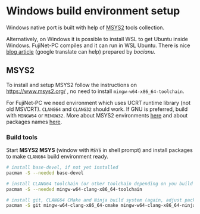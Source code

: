 # Windows build environment setup

Windows native port is built with help of [MSYS2](https://www.msys2.org/) tools collection.

Alternatively, on Windows it is possible to install WSL to get Ubuntu inside Windows. FujiNet-PC compiles and it can run in WSL Ubuntu. There is nice [blog article](https://bocianu.atari.pl/blog/fujinetinaltirra) (google translate can help) prepared by *bocianu*.

## MSYS2

To install and setup MSYS2 follow the instructions on https://www.msys2.org/ , no need to install `mingw-w64-x86_64-toolchain`.

For FujiNet-PC we need environment which uses UCRT runtime library (not old MSVCRT). `CLANG64` and `CLANG32` should work. If GNU is preferred, build with `MINGW64` or `MINGW32`. More about MSYS2 environments [here](https://www.msys2.org/docs/environments/) and about packages names [here](https://www.msys2.org/docs/package-naming/).


### Build tools

Start **MSYS2 MSYS** (window with `MSYS` in shell prompt) and install packages to make `CLANG64` build environment ready.

```sh
# install base-devel, if not yet installed
pacman -S --needed base-devel

# install CLANG64 toolchain (or other toolchain depending on you build env.)
pacman -S --needed mingw-w64-clang-x86_64-toolchain

# install git, CLANG64 CMake and Ninja build system (again, adjust package names to you build env.)
pacman -S git mingw-w64-clang-x86_64-cmake mingw-w64-clang-x86_64-ninja
```
